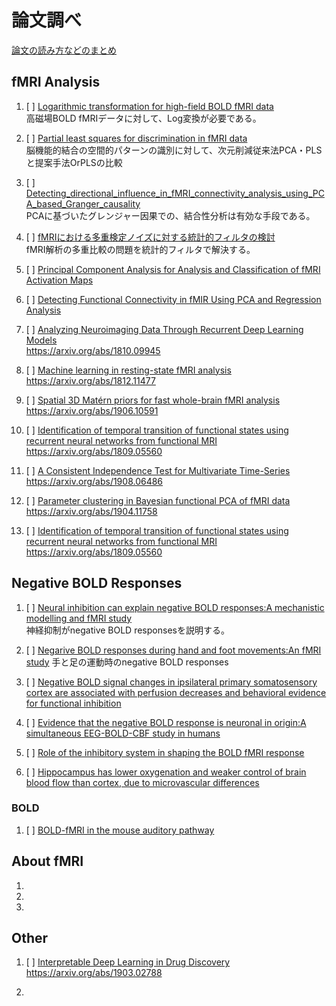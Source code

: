 # 論文調べ
[論文の読み方などのまとめ](./how_to_read_summarize.md)
## fMRI Analysis

1. [ ] [Logarithmic transformation for high-field BOLD fMRI data](./paper/fMRI_Analysis/1/fMRI_Analysis1.md)  
高磁場BOLD fMRIデータに対して、Log変換が必要である。

2. [ ] [Partial least squares for discrimination in fMRI data](./paper/fMRI_Analysis/2/fMRI_Analysis2.md)  
脳機能的結合の空間的パターンの識別に対して、次元削減従来法PCA・PLSと提案手法OrPLSの比較

3. [ ] [Detecting_directional_influence_in_fMRI_connectivity_analysis_using_PCA_based_Granger_causality](./paper/fMRI_Analysis/3/fMRI_Analysis3.md)  
PCAに基づいたグレンジャー因果での、結合性分析は有効な手段である。


4. [ ] [fMRIにおける多重検定ノイズに対する統計的フィルタの検討](paper/fMRI_Analysis/4/fMRI_Analysis4.md)  
fMRI解析の多重比較の問題を統計的フィルタで解決する。


5. [ ] [Principal Component Analysis for Analysis and Classification of fMRI Activation Maps](paper/fMRI_Analysis/5/fMRI_Analysis5.md)  

6. [ ] [Detecting Functional Connectivity in fMIR Using PCA and Regression Analysis](paper/fMRI_Analysis/6/fMRI_Analysis6.md)  

7. [ ] [Analyzing Neuroimaging Data Through Recurrent Deep Learning Models]()  
https://arxiv.org/abs/1810.09945

8. [ ] [Machine learning in resting-state fMRI analysis]()  
https://arxiv.org/abs/1812.11477

9. [ ] [Spatial 3D Matérn priors for fast whole-brain fMRI analysis]()  
https://arxiv.org/abs/1906.10591

10. [ ] [Identification of temporal transition of functional states using recurrent neural networks from functional MRI]()
https://arxiv.org/abs/1809.05560

11. [ ] [A Consistent Independence Test for Multivariate Time-Series]()
https://arxiv.org/abs/1908.06486

12. [ ] [Parameter clustering in Bayesian functional PCA of fMRI data]()
https://arxiv.org/abs/1904.11758

13. [ ] [Identification of temporal transition of functional states using recurrent neural networks from functional MRI]()
https://arxiv.org/abs/1809.05560

## Negative BOLD Responses

1. [ ] [Neural inhibition can explain negative BOLD responses:A mechanistic modelling and fMRI study](paper/Negative_BOLD_Responses/1/NBR1.md)  
神経抑制がnegative BOLD responsesを説明する。

2. [ ] [Negarive BOLD responses during hand and foot movements:An fMRI study](paper/Negative_BOLD_Responses/2/NBR2.md)
手と足の運動時のnegative BOLD responses

3. [ ] [Negative BOLD signal changes in ipsilateral primary somatosensory cortex are associated with perfusion decreases and behavioral evidence for functional inhibition](paper/Negative_BOLD_Responses/3/NBR3.md)

4. [ ] [Evidence that the negative BOLD response is neuronal in origin:A simultaneous EEG-BOLD-CBF study in humans](paper/Negative_BOLD_Responses/4/NBR4.md)


5. [ ] [Role of the inhibitory system in shaping the BOLD fMRI response](paper/Negative_BOLD_Responses/5/NBR5.md)

6. [ ] [Hippocampus has lower oxygenation and weaker control of brain blood flow than cortex, due to microvascular differences](paper/Negative_BOLD_Responses/6/NBR6.md)
### BOLD
1. [ ] [BOLD-fMRI in the mouse auditory pathway](https://arxiv.org/abs/1903.08565)


## About fMRI
1.
2.
3.

## Other

1. [ ] [Interpretable Deep Learning in Drug Discovery]()
https://arxiv.org/abs/1903.02788

2.

